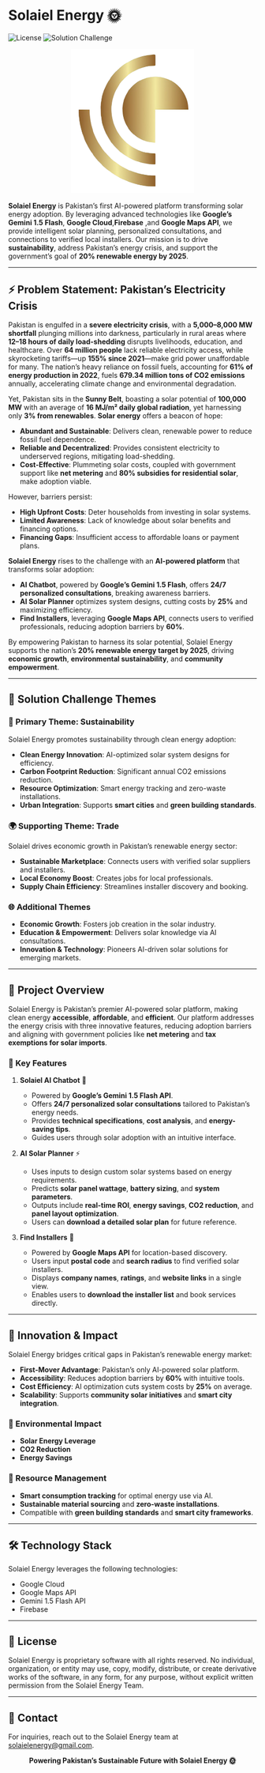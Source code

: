 # Solaiel Energy 🌞

![License](https://img.shields.io/badge/license-Proprietary-blue.svg)
![Solution Challenge](https://img.shields.io/badge/Google%20Solution%20Challenge-2025-green)

<p align="center">
  <img src="logo.png" alt="Solaiel Energy Logo" width="250"/>
</p>

**Solaiel Energy** is Pakistan’s first AI-powered platform transforming solar energy adoption. By leveraging advanced technologies like **Google’s Gemini 1.5 Flash**, **Google Cloud**,**Firebase** ,and **Google Maps API**, we provide intelligent solar planning, personalized consultations, and connections to verified local installers. Our mission is to drive **sustainability**, address Pakistan’s energy crisis, and support the government’s goal of **20% renewable energy by 2025**.

---

## ⚡ Problem Statement: Pakistan’s Electricity Crisis

Pakistan is engulfed in a **severe electricity crisis**, with a **5,000–8,000 MW shortfall** plunging millions into darkness, particularly in rural areas where **12–18 hours of daily load-shedding** disrupts livelihoods, education, and healthcare. Over **64 million people** lack reliable electricity access, while skyrocketing tariffs—up **155% since 2021**—make grid power unaffordable for many. The nation’s heavy reliance on fossil fuels, accounting for **61% of energy production in 2022**, fuels **679.34 million tons of CO2 emissions** annually, accelerating climate change and environmental degradation.

Yet, Pakistan sits in the **Sunny Belt**, boasting a solar potential of **100,000 MW** with an average of **16 MJ/m² daily global radiation**, yet harnessing only **3% from renewables**. **Solar energy** offers a beacon of hope:
- **Abundant and Sustainable**: Delivers clean, renewable power to reduce fossil fuel dependence.
- **Reliable and Decentralized**: Provides consistent electricity to underserved regions, mitigating load-shedding.
- **Cost-Effective**: Plummeting solar costs, coupled with government support like **net metering** and **80% subsidies for residential solar**, make adoption viable.

However, barriers persist:
- **High Upfront Costs**: Deter households from investing in solar systems.
- **Limited Awareness**: Lack of knowledge about solar benefits and financing options.
- **Financing Gaps**: Insufficient access to affordable loans or payment plans.

**Solaiel Energy** rises to the challenge with an **AI-powered platform** that transforms solar adoption:
- **AI Chatbot**, powered by **Google’s Gemini 1.5 Flash**, offers **24/7 personalized consultations**, breaking awareness barriers.
- **AI Solar Planner** optimizes system designs, cutting costs by **25%** and maximizing efficiency.
- **Find Installers**, leveraging **Google Maps API**, connects users to verified professionals, reducing adoption barriers by **60%**.

By empowering Pakistan to harness its solar potential, Solaiel Energy supports the nation’s **20% renewable energy target by 2025**, driving **economic growth**, **environmental sustainability**, and **community empowerment**.

---

## 🎯 Solution Challenge Themes

### 🌱 Primary Theme: Sustainability
Solaiel Energy promotes sustainability through clean energy adoption:
- **Clean Energy Innovation**: AI-optimized solar system designs for efficiency.
- **Carbon Footprint Reduction**: Significant annual CO2 emissions reduction.
- **Resource Optimization**: Smart energy tracking and zero-waste installations.
- **Urban Integration**: Supports **smart cities** and **green building standards**.

### 🌍 Supporting Theme: Trade
Solaiel drives economic growth in Pakistan’s renewable energy sector:
- **Sustainable Marketplace**: Connects users with verified solar suppliers and installers.
- **Local Economy Boost**: Creates jobs for local professionals.
- **Supply Chain Efficiency**: Streamlines installer discovery and booking.

### 🌐 Additional Themes
- **Economic Growth**: Fosters job creation in the solar industry.
- **Education & Empowerment**: Delivers solar knowledge via AI consultations.
- **Innovation & Technology**: Pioneers AI-driven solar solutions for emerging markets.

---

## 🌟 Project Overview
Solaiel Energy is Pakistan’s premier AI-powered solar platform, making clean energy **accessible**, **affordable**, and **efficient**. Our platform addresses the energy crisis with three innovative features, reducing adoption barriers and aligning with government policies like **net metering** and **tax exemptions for solar imports**.

### 🔑 Key Features

1. **Solaiel AI Chatbot** 🤖
   - Powered by **Google’s Gemini 1.5 Flash API**.
   - Offers **24/7 personalized solar consultations** tailored to Pakistan’s energy needs.
   - Provides **technical specifications**, **cost analysis**, and **energy-saving tips**.
   - Guides users through solar adoption with an intuitive interface.

2. **AI Solar Planner** ⚡
   - Uses inputs to design custom solar systems based on energy requirements.
   - Predicts **solar panel wattage**, **battery sizing**, and **system parameters**.
   - Outputs include **real-time ROI**, **energy savings**, **CO2 reduction**, and **panel layout optimization**.
   - Users can **download a detailed solar plan** for future reference.

3. **Find Installers** 📍
   - Powered by **Google Maps API** for location-based discovery.
   - Users input **postal code** and **search radius** to find verified solar installers.
   - Displays **company names**, **ratings**, and **website links** in a single view.
   - Enables users to **download the installer list** and book services directly.

---

## 🚀 Innovation & Impact
Solaiel Energy bridges critical gaps in Pakistan’s renewable energy market:
- **First-Mover Advantage**: Pakistan’s only AI-powered solar platform.
- **Accessibility**: Reduces adoption barriers by **60%** with intuitive tools.
- **Cost Efficiency**: AI optimization cuts system costs by **25%** on average.
- **Scalability**: Supports **community solar initiatives** and **smart city integration**.

### 🌱 Environmental Impact
- **Solar Energy Leverage**
- **CO2 Reduction**
- **Energy Savings**

### 🔋 Resource Management
- **Smart consumption tracking** for optimal energy use via AI.
- **Sustainable material sourcing** and **zero-waste installations**.
- Compatible with **green building standards** and **smart city frameworks**.

---

## 🛠️ Technology Stack
Solaiel Energy leverages the following technologies:
- Google Cloud
- Google Maps API
- Gemini 1.5 Flash API
- Firebase

---

## 📜 License
Solaiel Energy is proprietary software with all rights reserved. No individual, organization, or entity may use, copy, modify, distribute, or create derivative works of the software, in any form, for any purpose, without explicit written permission from the Solaiel Energy Team.

---

## 🤝 Contact
For inquiries, reach out to the Solaiel Energy team at [solaielenergy@gmail.com](mailto:solaielenergy@gmail.com).

<p align="center">
  <strong>Powering Pakistan’s Sustainable Future with Solaiel Energy 🌞</strong>
</p>
